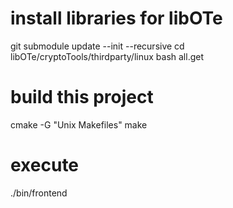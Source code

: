 # install libraries for libOTe
git submodule update --init --recursive
cd libOTe/cryptoTools/thirdparty/linux
bash all.get


# build this project
cmake  -G "Unix Makefiles"
make

# execute
./bin/frontend